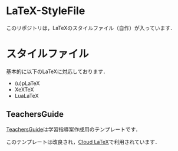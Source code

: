 # LaTeX-StyleFile
  このリポジトリは，LaTeXのスタイルファイル（自作）が入っています．　
# スタイルファイル
基本的に以下のLaTeXに対応しております．
* (u)pLaTeX
* XeXTeX
* LuaLaTeX
## TeachersGuide
  [TeachersGuide](https://github.com/MIZOGUCHIKoki/LaTeX-StyleFile/tree/main/TeachersGuide)は学習指導案作成用のテンプレートです．</p>
  このテンプレートは改良され，[Cloud LaTeX](https://cloudlatex.io/)で利用されています．
